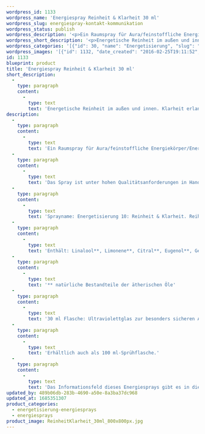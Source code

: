 ```yaml
---
wordpress_id: 1133
wordpress_name: 'Energiespray Reinheit & Klarheit 30 ml'
wordpress_slug: energiespray-kontakt-kommunikation
wordpress_status: publish
wordpress_description: '<p>Ein Raumspray für Aura/feinstoffliche Energiekörper/Energiefelder in Räumen mit einem aktivierbaren Informationsfeld zu Reinheit und Klarheit sowie dem energetischen Zugang zu den dazugehörigen universellen Wissenspools.</p><p>Das Spray ist unter hohen Qualitätsanforderungen in Handarbeit in Deutschland hergestellt aus mehrfach gereinigtem und energetisiertem Wasser (76%, konserviert mit 96%igem Weingeist (24%). Abgestimmt auf die Energie ist die Komposition von naturreinen ätherischen Ölen* (bio) (Duftrichtung: Orange, frisch).</p><p>Sprayname: Energetisierung 10: Reinheit &amp; Klarheit. Reihe: Energetisierung</p><p>Enthält: Linalool**, Limonene**, Citral**, Eugenol**, Geraniol**‚ Citronellol**.<br />** natürliche Bestandteile der ätherischen Öle</p><p>30 ml Flasche: Ultraviolettglas zur besonders sicheren Aufbewahrung mit hochwertigem, goldfarbenen Metallpumpzerstäuber (Steigrohr: Plastik). Etikett: Wasserfest, leicht energetisiert mit dem Informationsfeld des Airsprays.</p><p>Erhältlich auch als 100 ml-Sprühflasche.</p><p>Das Informationsfeld dieses Energiesprays gibt es in diesem Shop auch als <a href="https://my.feenbaum.de/produkt-kategorie/energiebilder/fotokarten/energetisierung-fotokarten/">Fotokarte</a>, <a href="https://my.feenbaum.de/produkt-kategorie/energiebilder/wandbilder/energetisierung/">Wandbild</a> und <a href="https://my.feenbaum.de/produkt-kategorie/energiekissen/energetisierung-energiekissen/">Energiekissen</a></p><p><a href="https://my.feenbaum.de/anwendung-energiesprays/">Anwendungshinweise</a></p>'
wordpress_short_description: '<p>Energetische Reinheit im außen und innen. Klarheit erlangen und stärken</p>'
wordpress_categories: '[{"id": 30, "name": "Energetisierung", "slug": "energetisierung-energiesprays"}, {"id": 29, "name": "Energiesprays", "slug": "energiesprays"}]'
wordpress_images: '[{"id": 1132, "date_created": "2016-02-25T19:11:52", "date_created_gmt": "2016-02-25T17:11:52", "date_modified": "2016-03-28T14:37:33", "date_modified_gmt": "2016-03-28T10:37:33", "src": "https://my.feenbaum.de/wp-content/uploads/2016/02/ReinheitKlarheit_30ml_800x800px.jpg", "name": "ReinheitKlarheit_30ml_800x800px", "alt": ""}, {"id": 1000, "date_created": "2016-02-25T01:53:10", "date_created_gmt": "2016-02-24T23:53:10", "date_modified": "2016-03-28T14:40:02", "date_modified_gmt": "2016-03-28T10:40:02", "src": "https://my.feenbaum.de/wp-content/uploads/2016/02/10-Reinheit-Reinigung_800x800-W-1.jpg", "name": "10-Reinheit-Reinigung_800x800-W", "alt": ""}]'
id: 1133
blueprint: product
title: 'Energiespray Reinheit & Klarheit 30 ml'
short_description:
  -
    type: paragraph
    content:
      -
        type: text
        text: 'Energetische Reinheit im außen und innen. Klarheit erlangen und stärken'
description:
  -
    type: paragraph
    content:
      -
        type: text
        text: 'Ein Raumspray für Aura/feinstoffliche Energiekörper/Energiefelder in Räumen mit einem aktivierbaren Informationsfeld zu Reinheit und Klarheit sowie dem energetischen Zugang zu den dazugehörigen universellen Wissenspools.'
  -
    type: paragraph
    content:
      -
        type: text
        text: 'Das Spray ist unter hohen Qualitätsanforderungen in Handarbeit in Deutschland hergestellt aus mehrfach gereinigtem und energetisiertem Wasser (76%, konserviert mit 96%igem Weingeist (24%). Abgestimmt auf die Energie ist die Komposition von naturreinen ätherischen Ölen* (bio) (Duftrichtung: Orange, frisch).'
  -
    type: paragraph
    content:
      -
        type: text
        text: 'Sprayname: Energetisierung 10: Reinheit & Klarheit. Reihe: Energetisierung'
  -
    type: paragraph
    content:
      -
        type: text
        text: 'Enthält: Linalool**, Limonene**, Citral**, Eugenol**, Geraniol**‚ Citronellol**.'
  -
    type: paragraph
    content:
      -
        type: text
        text: '** natürliche Bestandteile der ätherischen Öle'
  -
    type: paragraph
    content:
      -
        type: text
        text: '30 ml Flasche: Ultraviolettglas zur besonders sicheren Aufbewahrung mit hochwertigem, goldfarbenen Metallpumpzerstäuber (Steigrohr: Plastik). Etikett: Wasserfest, leicht energetisiert mit dem Informationsfeld des Airsprays.'
  -
    type: paragraph
    content:
      -
        type: text
        text: 'Erhältlich auch als 100 ml-Sprühflasche.'
  -
    type: paragraph
    content:
      -
        type: text
        text: 'Das Informationsfeld dieses Energiesprays gibt es in diesem Shop auch als Fotokarte, Wandbild und Energiekissen'
updated_by: 489b06db-283b-4690-a50e-8a3ba37dc968
updated_at: 1685351307
product_categories:
  - energetisierung-energiesprays
  - energiesprays
product_image: ReinheitKlarheit_30ml_800x800px.jpg
---
```

